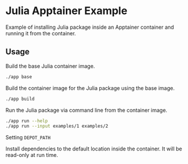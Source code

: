 # Julia Apptainer Example
Example of installing Julia package inside an Apptainer container and running it from the container.


## Usage
Build the base Julia container image.

```sh
./app base
```

Build the container image for the Julia package using the base image.

```sh
./app build
```

Run the Julia package via command line from the container image.

```sh
./app run --help
./app run --input examples/1 examples/2
```

Setting `DEPOT_PATH`

Install dependencies to the default location inside the container.
It will be read-only at run time.

